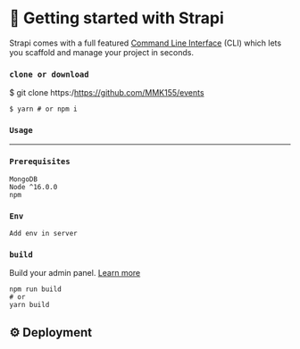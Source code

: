 # 🚀 Getting started with Strapi

Strapi comes with a full featured [Command Line Interface](https://docs.strapi.io/developer-docs/latest/developer-resources/cli/CLI.html) (CLI) which lets you scaffold and manage your project in seconds.

### `clone or download`

$ git clone https:/https://github.com/MMK155/events

```
$ yarn # or npm i
```

### `Usage`
_______________________________________________________________________________________________________________________________________________________________________

### `Prerequisites`
```
MongoDB
Node ^16.0.0
npm
```

### `Env`
```
Add env in server
```

### `build`

Build your admin panel. [Learn more](https://docs.strapi.io/developer-docs/latest/developer-resources/cli/CLI.html#strapi-build)

```
npm run build
# or
yarn build
```

## ⚙️ Deployment
